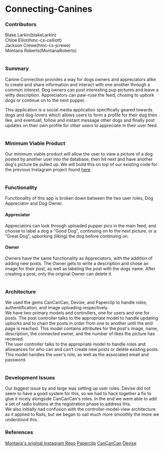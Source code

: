 # Connecting-Canines
### Contributors
Blake Larkin(blakeLarkin) <br/>
Chloe Elliot(hmc-cs-celliott) <br/>
Jackson Crewe(hmc-cs-jcrewe) <br/>
Montana Roberts(MontanaRoberts) <br/>
<br/>
### Summary

Canine Connection provides a way for dogs owners and appreciators alike to create and share information and interact with one another through a common interest. Dog owners can post interesting pup pictures and leave a witty description. Appreciators can paw-ruse the feed, chosing to upbork dogs or continue on to the next pupper. <br/>

This application is a social media application specifically geared towards dogs and dog-lovers which allows users to form a profile for their dog then like, and eventuall, follow and instant message other dogs and finally post updates on their own profile for other users to appreciate in their user feed. <br/>
<br/>
### Minimum Viable Product 

Our minimum viable product will allow the user to view a picture of a dog posted by another user into the database, then hit next and have another dog's picture be pulled up. We will build this on top of our existing code for the previous Instagram project found [here](https://github.com/MontanaRoberts/MontanaRoberts-Instagram).
<br/><br/>

### Functionality 

Functionality of this app is broken down between the two user roles, Dog Appreciator and Dog Owner.
<br/>
#### Appreciator
Appreciators can look through uploaded pupper pics in the main feed, and choose to label a dog a "Good Dog", continuing on to the next picture, or a "Great Dog", upborking (liking) the dog before continuing on.
<br/>
#### Owner
Owners have the same functionality as Appreciators, with the addition of adding new posts. The Owner gets to write a description and chose an image for their post, as well as labeling the post with the dogs name. After creating a post, only the original Owner can delete it.
<br/><br/>
### Architecture
We used the gems CanCanCan, Devise, and Paperclip to handle roles, authentification, and image uploading respectively.
<br/>
We have two primary models and controllers, one for users and one for posts. The post controller talks to the appropriate model to handle updating upborks and to chain the posts in order from one to another until the end page is reached. This model contains attributes for the post's image, name, description, the connected owner, and the number of likes the picture has recieved.
<br/>
The user controller talks to the appropriate model to handle roles and allowances for who can and can't create new posts or delete existing posts. This model handles the user's role, as well as the associated email and password.
<br/><br/>
### Development Issues 
Our biggest issue by and large was setting up user roles. Devise did not seem to have a good system for this, so we had to hack together a fix to glue it nicely alongside CanCanCan's roles. In the end we were able to add a set of radio buttons at the registration phase to address this.
</br>
We also initially had confusion with the controller-model-view architecture as it applied to Rails, but we began to sail much more smoothly the more we understood this.
</br>
### References
[Montana's original Instagram Repo](https://github.com/MontanaRoberts/MontanaRoberts-Instagram)
[Paperclip](https://github.com/thoughtbot/paperclip)
[CanCanCan](https://github.com/CanCanCommunity/cancancan)
[Devise](https://github.com/plataformatec/devise) 
